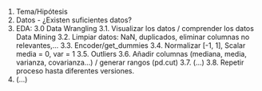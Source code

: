 1. Tema/Hipótesis 
2. Datos - ¿Existen suficientes datos? 
3. EDA: 
    3.0 Data Wrangling
    3.1. Visualizar los datos / comprender los datos
    Data Mining
    3.2. Limpiar datos: NaN, duplicados, eliminar columnas no relevantes,...
    3.3. Encoder/get_dummies
    3.4. Normalizar [-1, 1], Scalar media = 0, var = 1
    3.5. Outliers
    3.6. Añadir columnas (mediana, media, varianza, covarianza...) / generar rangos (pd.cut)
    3.7. (...)
    3.8. Repetir proceso hasta diferentes versiones.
4. (...)